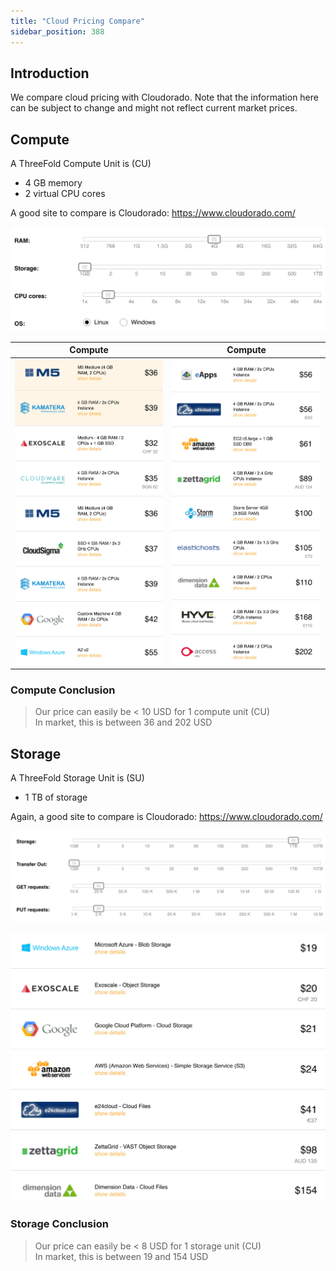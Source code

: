 ```yaml
---
title: "Cloud Pricing Compare"
sidebar_position: 388
---
```






## Introduction

We compare cloud pricing with Cloudorado. Note that the information here can be subject to change and might not reflect current market prices.

## Compute

A ThreeFold Compute Unit is (CU)

- 4 GB memory
- 2 virtual CPU cores

A good site to compare is Cloudorado: https://www.cloudorado.com/

![](./img/cloudorado_compute_choices.jpg ':size=600x240')

| Compute                           | Compute                           |
| --------------------------------- | --------------------------------- |
| ![](./img/cloudorado_compute_1.jpg) | ![](./img/cloudorado_compute_2.jpg) |


### Compute Conclusion

> Our price can easily be < 10 USD for 1 compute unit (CU) <br />
> In market, this is between 36 and 202 USD

## Storage

A ThreeFold Storage Unit is (SU)

- 1 TB of storage

Again, a good site to compare is Cloudorado: https://www.cloudorado.com/

![](./img/cloudorado_storage_choices.jpg ':size=600x270')

![](./img/cloudorado_storage_1.jpg ':size=500x610')

### Storage Conclusion

> Our price can easily be < 8 USD for 1 storage unit (CU) <br />
> In market, this is between 19 and 154 USD

<!-- TODO: Update with current market and add generated_on -->